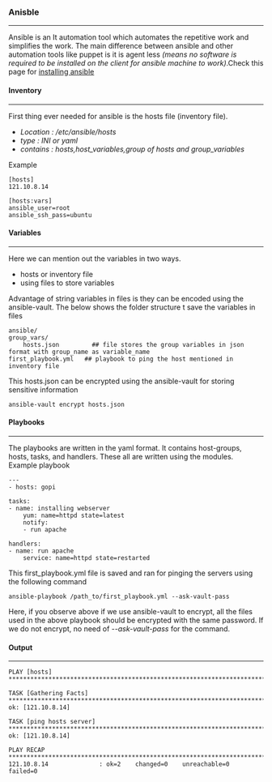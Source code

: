 ### Anisble

-----

Ansible is an It automation tool which automates the repetitive work and simplifies the work. The main difference between ansible and other automation tools like puppet is it is agent less *(means no software is required to be installed on the client for ansible machine to work)*.Check this page for [installing ansible](http://docs.ansible.com/ansible/latest/intro_installation.html)

#### Inventory

-----------------------------------------------

First thing ever needed for ansible is the hosts file (inventory file). 

  - *Location : /etc/ansible/hosts*
  - *type : INI or yaml*
  - *contains : hosts,host_variables,group of hosts and group_variables*

Example

    [hosts]
    121.10.8.14

    [hosts:vars]
    ansible_user=root
    ansible_ssh_pass=ubuntu

#### Variables

------------------------------------

Here we can mention out the variables in two ways.

 - hosts or inventory file
 - using files to store variables 

Advantage of string variables in files is they can be encoded using the ansible-vault.
The below shows the folder structure t save the variables in files


    ansible/  
    group_vars/
        hosts.json         ## file stores the group variables in json format with group_name as variable_name
    first_playbook.yml   ## playbook to ping the host mentioned in inventory file

This hosts.json can be encrypted using the ansible-vault for storing sensitive information

    ansible-vault encrypt hosts.json


#### Playbooks

----------------------------------------

The playbooks are written in the yaml format. It contains host-groups, hosts, tasks, and handlers.
These all are written using the modules. Example playbook

    ---
    - hosts: gopi
    
    tasks: 
    - name: installing webserver
        yum: name=httpd state=latest
        notify:
        - run apache

    handlers:
    - name: run apache
        service: name=httpd state=restarted

This first_playbook.yml file is saved and ran for pinging the servers using the following command


    ansible-playbook /path_to/first_playbook.yml --ask-vault-pass


Here, if you observe above if we use ansible-vault to encrypt, all the files used in the above playbook should be encrypted with the same password. If we do not encrypt, no need of *--ask-vault-pass* for the command.

#### Output

--------------------------------------------------

    PLAY [hosts] **************************************************************************************************************

    TASK [Gathering Facts] **************************************************************************************************************
    ok: [121.10.8.14]

    TASK [ping hosts server] **************************************************************************************************************
    ok: [121.10.8.14]

    PLAY RECAP **************************************************************************************************************
    121.10.8.14              : ok=2    changed=0    unreachable=0    failed=0
